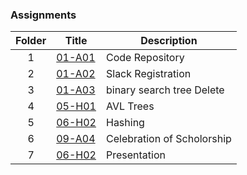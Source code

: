 ### Assignments

|   Folder   | Title            | Description                 | 
|:---:| --------------- | ----------------------------------- | 
| 1   |[01-A01](./01-A01/README.md) |Code Repository |
|  2  | [01-A02](./01-A02/README.md) |Slack Registration|
|  3  | [01-A03](./01-A03/README.md) | binary search tree Delete|           
|  4  |[05-H01](./05-H01/READme.md) |AVL Trees |           
|  5  |[06-H02](./06-H02/PartA.md) |Hashing |    
|  6  |[09-A04](./09-A04/READme.md) |Celebration of Scholorship |
|  7  |[06-H02](./06-H02/PartA.md) |Presentation |   

